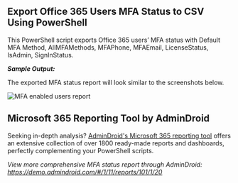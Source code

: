 ## Export Office 365 Users MFA Status to CSV Using PowerShell
This PowerShell script exports Office 365 users’ MFA status with Default MFA Method, AllMFAMethods, MFAPhone, MFAEmail, LicenseStatus, IsAdmin, SignInStatus.

***Sample Output:***

The exported MFA status report will look similar to the screenshots below.

![MFA enabled users report](https://o365reports.com/wp-content/uploads/2019/05/Get-MFA-status-PowerShell-1-768x146.png)
## Microsoft 365 Reporting Tool by AdminDroid
Seeking in-depth analysis? [AdminDroid's Microsoft 365 reporting tool](https://admindroid.com/?src=GitHub) offers an extensive collection of over 1800 ready-made reports and dashboards, perfectly complementing your PowerShell scripts.

*View more comprehensive MFA status report through AdminDroid: <https://demo.admindroid.com/#/1/11/reports/101/1/20>* 

